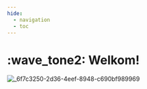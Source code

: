 ```yaml
---
hide:
  - navigation
  - toc
---
```


# :wave_tone2: Welkom!


![_6f7c3250-2d36-4eef-8948-c690bf989969](https://github.com/Peterkrijgsman85/Peterkrijgsman85.github.io/assets/36139454/e1d88aeb-fd78-4cd7-acd3-557b83b90039)

